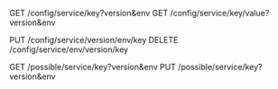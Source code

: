 GET /config/service/key?version&env
GET /config/service/key/value?version&env

PUT /config/service/version/env/key
DELETE /config/service/env/version/key

GET /possible/service/key?version&env
PUT /possible/service/key?version&env

